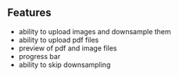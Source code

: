 ## Features
- ability to upload images and downsample them
- ability to upload pdf files
- preview of pdf and image files
- progress bar
- ability to skip downsampling
